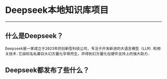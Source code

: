 # Deepseek本地知识库项目

---

## 什么是Deepseek？

	Deepseek是一家成立于2023年的创新型科技公司，专注于开发新进的大语言模型（LLM）和相关技术.它由知名私募巨头幻方量化孕育而生，并得到幻方量化在硬件支持上的强大助力.

## Deepseek都发布了些什么？